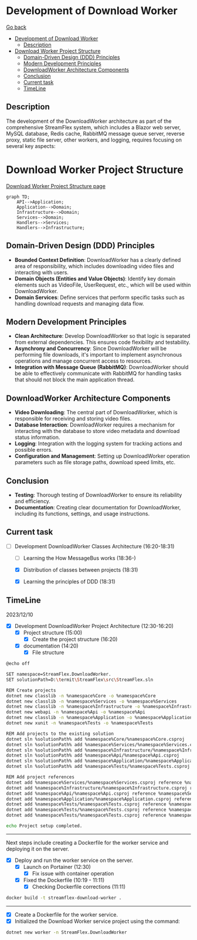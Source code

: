 # Development of Download Worker

[Go back](../development.md#development-of-download-worker)

- [Development of Download Worker](#development-of-download-worker)
  - [Description](#description)
- [Download Worker Project Structure](#download-worker-project-structure)
  - [Domain-Driven Design (DDD) Principles](#domain-driven-design-ddd-principles)
  - [Modern Development Principles](#modern-development-principles)
  - [DownloadWorker Architecture Components](#downloadworker-architecture-components)
  - [Conclusion](#conclusion)
  - [Current task](#current-task)
  - [TimeLine](#timeline)

## Description
The development of the DownloadWorker architecture as part of the comprehensive StreamFlex system, which includes a Blazor web server, MySQL database, Redis cache, RabbitMQ message queue server, reverse proxy, static file server, other workers, and logging, requires focusing on several key aspects:








# Download Worker Project Structure
[Download Worker Project Structure page](download-worker-project-structure/download-worker-project-structure.md)

```mermaid
graph TD;
    API-->Application;
    Application-->Domain;
    Infrastructure-->Domain;
    Services-->Domain;
    Handlers-->Services;
    Handlers-->Infrastructure;
```

## Domain-Driven Design (DDD) Principles
- **Bounded Context Definition**: DownloadWorker has a clearly defined area of responsibility, which includes downloading video files and interacting with users.
- **Domain Objects (Entities and Value Objects)**: Identify key domain elements such as VideoFile, UserRequest, etc., which will be used within DownloadWorker.
- **Domain Services**: Define services that perform specific tasks such as handling download requests and managing data flow.

## Modern Development Principles
- **Clean Architecture**: Develop DownloadWorker so that logic is separated from external dependencies. This ensures code flexibility and testability.
- **Asynchrony and Concurrency**: Since DownloadWorker will be performing file downloads, it's important to implement asynchronous operations and manage concurrent access to resources.
- **Integration with Message Queue (RabbitMQ)**: DownloadWorker should be able to effectively communicate with RabbitMQ for handling tasks that should not block the main application thread.

## DownloadWorker Architecture Components
- **Video Downloading**: The central part of DownloadWorker, which is responsible for receiving and storing video files.
- **Database Interaction**: DownloadWorker requires a mechanism for interacting with the database to store video metadata and download status information.
- **Logging**: Integration with the logging system for tracking actions and possible errors.
- **Configuration and Management**: Setting up DownloadWorker operation parameters such as file storage paths, download speed limits, etc.

## Conclusion
- **Testing**: Thorough testing of DownloadWorker to ensure its reliability and efficiency.
- **Documentation**: Creating clear documentation for DownloadWorker, including its functions, settings, and usage instructions.

## Current task

- [ ] Development DownloadWorker Classes Architecture (16:20-18:31)
  - [ ] Learning the How MessageBus works (18:36-)
  - [x] Distribution of classes between projects (18:31)
  - [x] Learning the principles of DDD (18:31)


## TimeLine

2023/12/10
- [x] Development DownloadWorker Project Architecture (12:30-16:20)
  - [x] Project structure (15:00)
    - [x] Create the project structure (16:20)
  - [x] documentation (14:20)
    - [x] File structure
```bash
@echo off

SET namespace=StreamFlex.DownloadWorker.
SET solutionPath=D:\termit\StreamFlex\src\StreamFlex.sln

REM Create projects
dotnet new classlib -n %namespace%Core -o %namespace%Core
dotnet new classlib -n %namespace%Services -o %namespace%Services
dotnet new classlib -n %namespace%Infrastructure -o %namespace%Infrastructure
dotnet new webapi -n %namespace%Api -o %namespace%Api
dotnet new classlib -n %namespace%Application -o %namespace%Application
dotnet new xunit -n %namespace%Tests -o %namespace%Tests

REM Add projects to the existing solution
dotnet sln %solutionPath% add %namespace%Core/%namespace%Core.csproj
dotnet sln %solutionPath% add %namespace%Services/%namespace%Services.csproj
dotnet sln %solutionPath% add %namespace%Infrastructure/%namespace%Infrastructure.csproj
dotnet sln %solutionPath% add %namespace%Api/%namespace%Api.csproj
dotnet sln %solutionPath% add %namespace%Application/%namespace%Application.csproj
dotnet sln %solutionPath% add %namespace%Tests/%namespace%Tests.csproj

REM Add project references
dotnet add %namespace%Services/%namespace%Services.csproj reference %namespace%Core/%namespace%Core.csproj
dotnet add %namespace%Infrastructure/%namespace%Infrastructure.csproj reference %namespace%Core/%namespace%Core.csproj
dotnet add %namespace%Api/%namespace%Api.csproj reference %namespace%Services/%namespace%Services.csproj
dotnet add %namespace%Application/%namespace%Application.csproj reference %namespace%Services/%namespace%Services.csproj
dotnet add %namespace%Tests/%namespace%Tests.csproj reference %namespace%Core/%namespace%Core.csproj
dotnet add %namespace%Tests/%namespace%Tests.csproj reference %namespace%Services/%namespace%Services.csproj
dotnet add %namespace%Tests/%namespace%Tests.csproj reference %namespace%Infrastructure/%namespace%Infrastructure.csproj

echo Project setup completed.
```
---
Next steps include creating a Dockerfile for the worker service and deploying it on the server.
- [x] Deploy and run the worker service on the server.
  - [x] Launch on Portainer (12:30)
    - [x] Fix issue with container operation
  - [x] Fixed the Dockerfile (10:19 - 11:11)
    - [x] Checking Dockerfile corrections (11:11)

```bash
docker build -t streamflex-download-worker .
```
---
- [x] Create a Dockerfile for the worker service.
- [x] Initialized the Download Worker service project using the command:
```bash
dotnet new worker -n StreamFlex.DownloadWorker
```